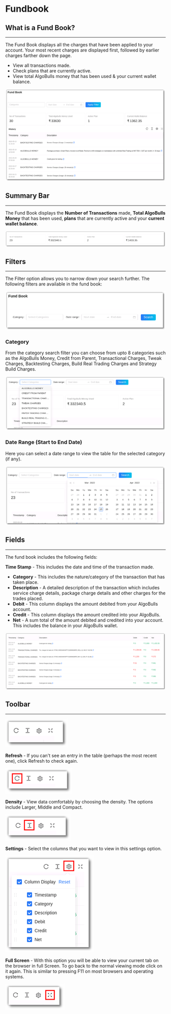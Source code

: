 # Fundbook

## What is a Fund Book?

---
The Fund Book displays all the charges that have been applied to your account. Your most recent charges are displayed first, followed by earlier charges farther down the page. 

* View all transactions made. 
* Check plans that are currently active. 
* View total AlgoBulls money that has been used & your current wallet balance. 



![Fundbook](imgs/fb.png)

## Summary Bar

---

The Fund Book displays the **Number of Transactions** made, **Total AlgoBulls Money** that has been used, **plans** that are currently active and your **current wallet balance**. 

![Fundbook](imgs/fb1.png)

## Filters

---
The Filter option allows you to narrow down your search further. The following filters are available in the fund book:

![Filters](imgs/fb2.png)

### Category

From the category search filter you can choose from upto 8 categories such as the AlgoBulls Money, Credit from Parent, Transactional Charges, Tweak Charges, Backtesting Charges, Build Real Trading Charges and Strategy Build Charges. 

![Filters](imgs/fb3.png)

### Date Range (Start to End Date)

Here you can select a date range to view the table for the selected category (if any).

![Filters](imgs/fb4.png)

## Fields

---
The fund book includes the following fields: 

**Time Stamp** - This includes the date and time of the transaction made.
* **Category** -  This includes the nature/category of the transaction that has taken place.
* **Description** - A detailed description of the transaction which includes service charge details, package charge details and other charges for the trades placed.
* **Debit** - This column displays the amount debited from your AlgoBulls account.
* **Credit** - This column displays the amount credited into your AlgoBulls.
* **Net** - A sum total of the amount debited and credited into your account. This includes the balance in your AlgoBulls wallet.

[ ![Fundbook](imgs/fb5.png "Click to Enlarge or Ctrl+Click to open in a new Tab") ](imgs/fb5.png)

## Toolbar

---
![Filters](imgs/toolbar1.png)

**Refresh** - If you can't see an entry in the table (perhaps the most recent one), click Refresh to check again.

![Filters](imgs/toolbar3.png)

**Density** - View data comfortably by choosing the density. The options include Larger, Middle and Compact. 

![Filters](imgs/toolbar4.png)

**Settings** - Select the columns that you want to view in this settings option.

![Filters](imgs/toolbar5_fundbook.png)

**Full Screen** - With this option you will be able to view your current tab on the browser in full Screen. To go back to the normal viewing mode click on it again. This is similar to pressing F11 on most browsers and operating systems.

![Filters](imgs/toolbar6.png)